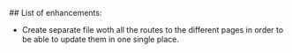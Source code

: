 ## List of enhancements:

- Create separate file woth all the routes to the different pages in order to be able to update them in one single place.
